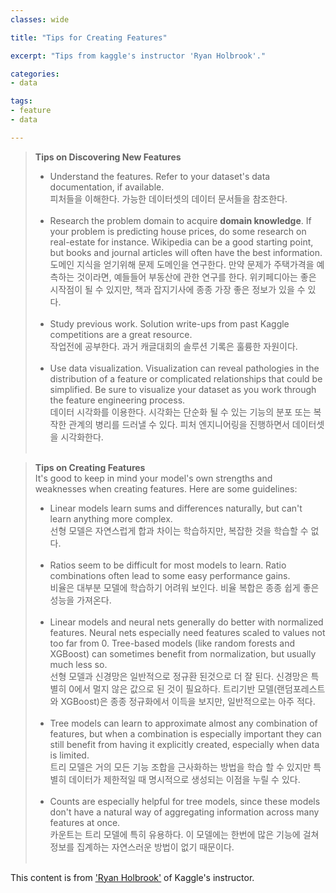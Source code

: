 ```yaml
---
classes: wide

title: "Tips for Creating Features"

excerpt: "Tips from kaggle's instructor 'Ryan Holbrook'."

categories:
- data

tags:
- feature
- data

---
```


> **Tips on Discovering New Features**
> * Understand the features. Refer to your dataset's data documentation, if available.<br>
> 피처들을 이해한다. 가능한 데이터셋의 데이터 문서들을 참조한다.<br><br>
> * Research the problem domain to acquire **domain knowledge**. If your problem is predicting house prices, do some research on real-estate for instance. Wikipedia can be a good starting point, but books and journal articles will often have the best information.<br>
> 도메인 지식을 얻기위해 문제 도메인을 연구한다. 만약 문제가 주택가격을 예측하는 것이라면, 예들들어 부동산에 관한 연구를 한다. 위키페디아는 좋은 시작점이 될 수 있지만, 책과 잡지기사에 종종 가장 좋은 정보가 있을 수 있다.<br><br>
> * Study previous work. Solution write-ups from past Kaggle competitions are a great resource.<br>
> 작업전에 공부한다. 과거 캐글대회의 솔루션 기록은 훌륭한 자원이다.<br><br>
> * Use data visualization. Visualization can reveal pathologies in the distribution of a feature or complicated relationships that could be simplified. Be sure to visualize your dataset as you work through the feature engineering process.<br>
> 데이터 시각화를 이용한다. 시각화는 단순화 될 수 있는 기능의 분포 또는 복작한 관계의 병리를 드러낼 수 있다. 피처 엔지니어링을 진행하면서 데이터셋을 시각화한다.<br><br>


> **Tips on Creating Features** <br>
> It's good to keep in mind your model's own strengths and weaknesses when creating features. Here are some guidelines:<br>
> * Linear models learn sums and differences naturally, but can't learn anything more complex.<br>
> 선형 모델은 자연스럽게 합과 차이는 학습하지만, 복잡한 것을 학습할 수 없다.<br><br>
> * Ratios seem to be difficult for most models to learn. Ratio combinations often lead to some easy performance gains.<br>
> 비율은 대부분 모델에 학습하기 어려워 보인다. 비율 복합은 종종 쉽게 좋은 성능을 가져온다.<br><br>
> * Linear models and neural nets generally do better with normalized features. Neural nets especially need features scaled to values not too far from 0. Tree-based models (like random forests and XGBoost) can sometimes benefit from normalization, but usually much less so.<br>
> 선형 모델과 신경망은 일반적으로 정규환 된것으로 더 잘 된다. 신경망은 특별히 0에서 멀지 않은 값으로 된 것이 필요하다. 트리기반 모델(랜덤포레스트와 XGBoost)은 종종 정규화에서 이득을 보지만, 일반적으로는 아주 적다.<br><br>
> * Tree models can learn to approximate almost any combination of features, but when a combination is especially important they can still benefit from having it explicitly created, especially when data is limited.<br>
> 트리 모델은 거의 모든 기능 조합을 근사화하는 방법을 학습 할 수 있지만 특별히 데이터가 제한적일 때 명시적으로 생성되는 이점을 누릴 수 있다.<br><br> 
> * Counts are especially helpful for tree models, since these models don't have a natural way of aggregating information across many features at once.<br>
> 카운트는 트리 모델에 특히 유용하다. 이 모델에는 한번에 많은 기능에 걸쳐 정보를 집계하는 자연스러운 방법이 없기 때문이다.<br><br>


This content is from ['Ryan Holbrook'](https://www.kaggle.com/code/ryanholbrook/creating-features) of Kaggle's instructor.